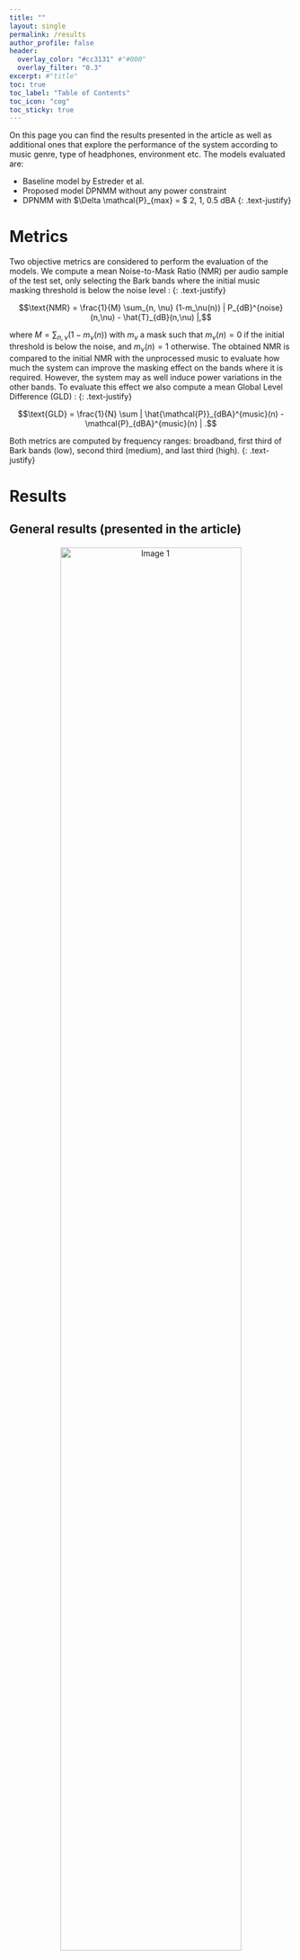 ```yaml
---
title: ""
layout: single
permalink: /results
author_profile: false
header:
  overlay_color: "#cc3131" #"#000"
  overlay_filter: "0.3"
excerpt: #"title"
toc: true
toc_label: "Table of Contents"
toc_icon: "cog"
toc_sticky: true
---
```


On this page you can find the results presented in the article as well as additional ones that explore the performance of the system according to music genre, type of headphones, environment etc. The models evaluated are:
- Baseline model by Estreder et al.
- Proposed model DPNMM without any power constraint
- DPNMM with $\Delta \mathcal{P}_{max} = $ 2, 1, 0.5 dBA
{: .text-justify}

# Metrics

Two objective metrics are considered to perform the evaluation of the models. We compute a mean Noise-to-Mask Ratio (NMR) per audio sample of the test set, only selecting the Bark bands where the initial music masking threshold is below the noise level :
{: .text-justify}

$$\text{NMR} = \frac{1}{M} \sum_{n, \nu} (1-m_\nu(n)) | P_{dB}^{noise}(n,\nu) - \hat{T}_{dB}(n,\nu) |,$$

where $M = \sum_{n, \nu} (1-m_\nu(n))$ with $m_\nu$ a mask such that $m_\nu(n) = 0$ if the initial threshold is below the noise, and $m_\nu(n) = 1$ otherwise. The obtained NMR is compared to the initial NMR with the unprocessed music to evaluate how much the system can improve the masking effect on the bands where it is required. However, the system may as well induce power variations in the other bands. To evaluate this effect we also compute a mean Global Level Difference (GLD) : 
{: .text-justify}

$$\text{GLD} = \frac{1}{N} \sum | \hat{\mathcal{P}}_{dBA}^{music}(n) - \mathcal{P}_{dBA}^{music}(n) | .$$

Both metrics are computed by frequency ranges: broadband, first third of Bark bands (low), second third (medium), and last third (high). 
{: .text-justify}

# Results

## General results (presented in the article)

<html lang="fr">
<head>
    <meta charset="UTF-8">
    <meta name="viewport" content="width=device-width, initial-scale=1.0">
    <title></title>
    <style>
        /* Conteneur pour centrer les images */
        .image-container {
            text-align: center; /* Centre le contenu à l'intérieur du conteneur */
        }
        /* Style des images */
        .image-container img {
            display: block; /* Affiche les images comme des éléments de bloc */
            margin: 20px auto; /* Centre les images horizontalement avec une marge automatique */
            width: 80%; /* Définit la largeur des images à 80% du conteneur parent */
            max-width: 800px; /* Optionnel : limite la largeur maximale des images */
            height: auto; /* Maintient le ratio d'aspect des images */
        }
    </style>
</head>
<body>
    <div class="image-container">
        <!-- Les images à afficher côte à côte -->
        <img src="figures/nmr-1.png" alt="Image 1">
        <img src="figures/gld-1.png" alt="Image 2">
    </div>
</body>
</html>

In terms of NMR, all three versions of PDNMM outperform Estreder's model on the broadband metric statistically significantly, except DPNMM with $\Delta \mathcal{P}_{max}=0.5$ dBA. The version of the neural model without any power constraint performs the best compared to the baseline (*p*-value $= 7\cdot 10^{-8}$). Applying a power constraint results in a decrease in performance all the more important the stricter the constraint (low $\Delta \mathcal{P}_{max}$), particularly in the low-frequency range to the point of becoming less performant than Estreder's PEQ. This outcome is expected, given the relatively low weight of high frequencies in the power measurement. When the power constraint is strict, the low and mid frequencies are more significantly affected. This trend is confirmed when examining the GLD. Without a power constraint, the neural model achieves excellent NMR performance by significantly amplifying the musical signal compared to Estreder's model. Adding the power constraint has then a clear beneficial effect on the GLD measure, thus achieving significantly better results compared to the baseline model, except at high frequencies where the model is less affected by the constraint. In particular, both neural models with constraints $\Delta \mathcal{P}_{max} =$ 2, 1 dBA achieve a better NMR than Estreder's model (*p*-value of $10^{-6}$ and 0.01) and a better broadband GLD (*p*-value of $1.5 \cdot 10^{-4}$ and $3.3 \cdot 10^{-9}$).
<!-- {: .text-justify} -->

## Earbuds impact

The noises in the test set are filtered with the frequency responses of 3 models of earbuds to reproduce their respective passive attenuations : 
- Bose headphones QuietComfort
- Sony earbuds WF-1000XM4 with sound isolating sleeves
- Apple Airpods with smooth tips
{: .text-justify}

![image-center](figures/earbuds_fr.png){: .align-center}

The Bose and Sony headphones act as low-pass filters while the Airpods have a much flatter effect.
{: .text-justify}

### NMR

![image-center](figures/earbuds_nmr.png){: .align-center}

### GLD

![image-center](figures/earbuds_gld.png){: .align-center}

The airpods clearly reduce less the noise than the two other headphones models. Therefore the initial NMR is greater in this case and the performances for all models are reduced. This can be explained by a closer look at examples of results: the system concentrates primarily on the Bark bands where the NMR is highest (generally mid and high frequencies in the case of airpods), even if this means leaving out other bands. 
{: .text-justify}

## Environments

The noise set is composed of samples from defined environments :
- Urban
- Transportation (train / plane / boat)
- Cocktail party (restaurant / café)
- Construction site
- Beach
- Indoor office
{: .text-justify} 

### NMR

![image-center](figures/environment_nmr.png){: .align-center}

### GLD

![image-center](figures/environment_gld.png){: .align-center}

The performance obtained is broadly as expected, with poorer results in terms of both NMR and GLD in the noisiest environments (all the more so as the music level is contained in the [45, 100] dBA range).
{: .text-justify} 

## SNR

We can also view the metrics by SNR band (in dB) between unprocessed music and noise.

### NMR

![image-center](figures/snr_nmr.png){: .align-center}

### GLD

![image-center](figures/snr_gld.png){: .align-center}